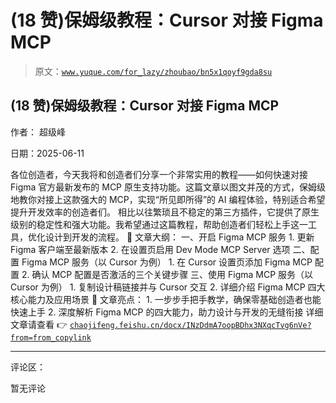 # (18 赞)保姆级教程：Cursor 对接 Figma MCP

> 原文：[`www.yuque.com/for_lazy/zhoubao/bn5x1qoyf9gda8su`](https://www.yuque.com/for_lazy/zhoubao/bn5x1qoyf9gda8su)

## (18 赞)保姆级教程：Cursor 对接 Figma MCP

作者： 超级峰

日期：2025-06-11

各位创造者，今天我将和创造者们分享一个非常实用的教程——如何快速对接 Figma 官方最新发布的 MCP
原生支持功能。这篇文章以图文并茂的方式，保姆级地教你对接上这款强大的 MCP，实现“所见即所得”的 AI 编程体验，特别适合希望提升开发效率的创造者们。
相比以往繁琐且不稳定的第三方插件，它提供了原生级别的稳定性和强大功能。我希望通过这篇教程，帮助创造者们轻松上手这一工具，优化设计到开发的流程。 📝 文章大纲： 一、开启 Figma MCP 服务 1. 更新 Figma 客户端至最新版本 2. 在设置页启用 Dev Mode MCP Server
选项 二、配置 Figma MCP 服务（以 Cursor 为例） 1. 在 Cursor 设置页添加 Figma MCP 配置 2. 确认 MCP
配置是否激活的三个关键步骤 三、使用 Figma MCP 服务（以 Cursor 为例） 1. 复制设计稿链接并与 Cursor 交互 2. 详细介绍
Figma MCP 四大核心能力及应用场景 🌟 文章亮点： 1. 一步步手把手教学，确保零基础创造者也能快速上手 2. 深度解析 Figma MCP
的四大能力，助力设计与开发的无缝衔接 详细文章请查看 👉  [`chaojifeng.feishu.cn/docx/INzDdmA7oopBDhx3NXqcTvg6nVe?from=from_copylink`](https://chaojifeng.feishu.cn/docx/INzDdmA7oopBDhx3NXqcTvg6nVe?from=from_copylink)

* * *

评论区：

暂无评论